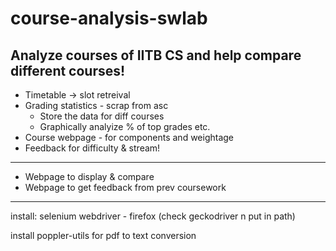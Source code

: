 # course-analysis-swlab
Analyze courses of IITB CS and help compare different courses!
---
- Timetable -> slot retreival
- Grading statistics - scrap from asc
    - Store the data for diff courses
    - Graphically analyize % of top grades etc.
- Course webpage - for components and weightage
- Feedback for difficulty & stream!

----


- Webpage to display & compare
- Webpage to get feedback from prev coursework

----

install:
selenium webdriver - firefox (check geckodriver n put in path)


  

install poppler-utils for pdf to text conversion
